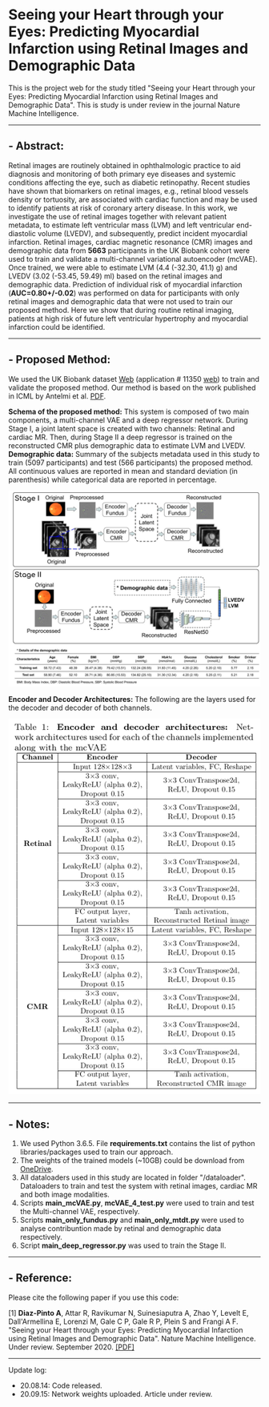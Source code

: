 
# Seeing your Heart through your Eyes: Predicting Myocardial Infarction using Retinal Images and Demographic Data

This is the project web for the study titled "Seeing your Heart through your Eyes: Predicting Myocardial Infarction using Retinal Images and Demographic Data". This is study is under review in the journal Nature Machine Intelligence.


----------------

## - Abstract:

Retinal images are routinely obtained in ophthalmologic practice to aid diagnosis and monitoring of both primary eye diseases and systemic conditions affecting the eye, such as diabetic retinopathy. Recent studies have shown that biomarkers on retinal images, e.g., retinal blood vessels density or tortuosity, are associated with cardiac function and may be used to identify patients at risk of coronary artery disease. In this work, we investigate the use of retinal images together with relevant patient metadata, to estimate left ventricular mass (LVM) and left ventricular end-diastolic volume (LVEDV), and subsequently, predict incident myocardial infarction. Retinal images, cardiac magnetic resonance (CMR) images and demographic data from **5663** participants in the UK Biobank cohort were used to train and validate a multi-channel variational autoencoder (mcVAE). Once trained, we were able to estimate LVM (4.4 (-32.30, 41.1) g) and LVEDV (3.02 (-53.45, 59.49) ml) based on the retinal images and demographic data. Prediction of individual risk of myocardial infarction (**AUC=0.80+/-0.02**) was performed on data for participants with only retinal images and demographic data that were not used to train our proposed method. Here we show that during routine retinal imaging, patients at high risk of future left ventricular hypertrophy and myocardial infarction could be identified.


----------------

## - Proposed Method:

We used the UK Biobank dataset [Web](https://www.ukbiobank.ac.uk/) (application # 11350 [web](https://www.ukbiobank.ac.uk/wp-content/uploads/2019/02/11350-Professor-Alejandro-Frangi.pdf)) to train and validate the proposed method. Our method is based on the work published in ICML by Antelmi et al. [PDF](http://proceedings.mlr.press/v97/antelmi19a/antelmi19a.pdf).

**Schema of the proposed method:** This system is composed of two main components, a multi-channel VAE and a deep regressor network. During Stage I, a joint latent space is created with two channels: Retinal and cardiac MR. Then, during Stage II a deep regressor is trained on the reconstructed CMR plus demographic data to estimate LVM and LVEDV. **Demographic data:** Summary of the subjects metadata used in this study to train (5097 participants) and test (566 participants) the proposed method. All continuous values are reported in mean and standard deviation (in parenthesis)  while categorical data are reported in percentage.


![Schema of the proposed method and Demographic data.](figure/retinal_CMR_mcVAE.jpg)


**Encoder and Decoder Architectures:** The following are the layers used for the decoder and decoder of both channels.

![Encoder and Decoder Architectures.](figure/EncDec_nets.png)

----------------

## - Notes:

1. We used Python 3.6.5. File **requirements.txt** contains the list of python libraries/packages used to train our approach.
2. The weights of the trained models (~10GB) could be download from [OneDrive](https://leeds365-my.sharepoint.com/:f:/g/personal/scsad_leeds_ac_uk/EqL0iAuwIXFNt32KGADyv0EBStdbTXdVW8s5I5K1LY90aA?e=2fdChW).
3. All dataloaders used in this study are located in folder "/dataloader". Dataloaders to train and test the system with retinal images, cardiac MR and both image modalities.
4. Scripts **main_mcVAE.py**, **mcVAE_4_test.py** were used to train and test the Multi-channel VAE, respectively.
5. Scripts **main_only_fundus.py** and **main_only_mtdt.py** were used to analyse contribuntion made by retinal and demographic data respectively.
6. Script **main_deep_regressor.py** was used to train the Stage II. 

 
----------------
## - Reference:

Please cite the following paper if you use this code:

[1] **Diaz-Pinto A**, Attar R, Ravikumar N, Suinesiaputra A, Zhao Y, Levelt E, Dall'Armellina E, Lorenzi M, Gale C P, Gale R P, Plein S and Frangi A F. "Seeing your Heart through your Eyes: Predicting Myocardial Infarction using Retinal Images and Demographic Data". Nature Machine Intelligence. Under review. September 2020. [[PDF]](http://www.cistib.org/)



----------------

Update log:

- 20.08.14: Code released.
- 20.09.15: Network weights uploaded. Article under review.

